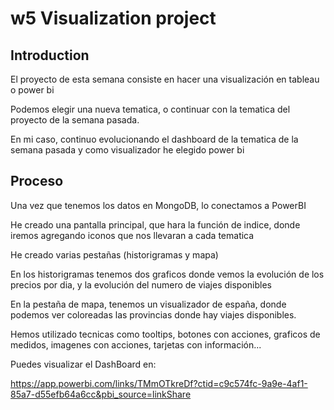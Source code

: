 # w5 Visualization project


## Introduction

El proyecto de esta semana consiste en hacer una visualización en tableau o power bi

Podemos elegir una nueva tematica, o continuar con la tematica del proyecto de la semana pasada. 

En mi caso, continuo evolucionando el dashboard de la tematica de la semana pasada y como visualizador he elegido power bi


## Proceso

Una vez que tenemos los datos en MongoDB, lo conectamos a PowerBI

He creado una pantalla principal, que hara la función de indice, donde iremos agregando iconos que nos llevaran a cada tematica

He creado varias pestañas (historigramas y mapa)

En los historigramas tenemos dos graficos donde vemos la evolución de los precios por dia, y la evolución del numero de viajes disponibles

En la pestaña de mapa, tenemos un visualizador de españa, donde podemos ver coloreadas las provincias donde hay viajes disponibles.

Hemos utilizado tecnicas como tooltips, botones con acciones, graficos de medidos, imagenes con acciones, tarjetas con información...

Puedes visualizar el DashBoard en:

https://app.powerbi.com/links/TMmOTkreDf?ctid=c9c574fc-9a9e-4af1-85a7-d55efb64a6cc&pbi_source=linkShare


